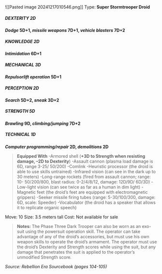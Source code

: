 ![[Pasted image 20241217010546.png]]
Type: **Super Stormtrooper Droid**
##### DEXTERITY 2D
***Dodge* 5D+1, *missile weapons* 7D+1, *vehicle blasters* 7D+2**
##### KNOWLEDGE 2D
***Intimidation* 6D+1**
##### MECHANICAL 3D
***Repulsorlift operation* 5D+1**
##### PERCEPTION 2D
***Search* 5D+2, *sneak* 3D+2**
##### STRENGTH 5D
***Brawling* 9D, *climbing/jumping* 7D+2**
##### TECHNICAL 1D
***Computer programming/repair* 2D, *demolitions* 2D**

> **Equipped With**
> -Armored shell (**+3D to Strength when resisting damage, –2D to Dexterity**)
> -Assault cannon (plasma load damage is 6D, range 3-25/ 50/200)
> -Comlink
> -Heuristic processor (the droid is able to use skills untrained)
> -Infrared vision (can see in the dark up to 30 meters)
> -Long-range rockets (fired from assault cannon; range: 10- 50/200/800, blast radius: 0-2/4/8/12, damage: 12D/9D/ 6D/3D)
> -Low-light vision (can see twice as far as a human in dim light)
> -Magnetic feet (the droid’s feet are equipped with electromagnetic grippers)
> -Seeker missile firing tubes (range: 5-30/100/300, damage: 6D, scale: Speeder)
> -Vocabulator (the droid has a speaker that allows it to replicate organic speech)

Move: 10
Size: 3.5 meters tall
Cost: Not available for sale
> **Notes:** The Phase Three Dark Trooper can also be worn as an exo-suit using the powersuit operation skill. The operator can take advantage of any of the droid’s accessories, but must use his own weapon skills to operate the droid’s armament. The operator must use the droid’s Dexterity and Strength scores while using the suit, but any damage that penetrates the suit is applied to the operator’s unmodified Strength score.

*Source: Rebellion Era Sourcebook (pages 104-105)*

